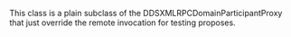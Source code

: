 This class is a plain subclass of the DDSXMLRPCDomainParticipantProxy that just override the remote invocation for testing proposes.

